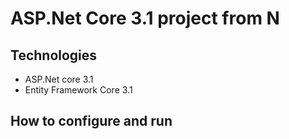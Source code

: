 # ASP.Net Core 3.1 project from N
## Technologies
- ASP.Net core 3.1
- Entity Framework Core 3.1
## How to configure and run
